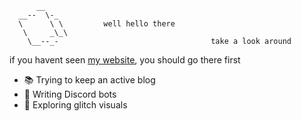 ```
      __
  __--  \-_
  \      \ \         well hello there
   \     _\_\
    \__--_-                                  take a look around

```

if you havent seen [my website](https://starmaid.github.io), you should go there first

- 📚 Trying to keep an active blog
- 🤖 Writing Discord bots
- 🎥 Exploring glitch visuals

<!--
**starmaid/starmaid** is a ✨ _special_ ✨ repository because its `README.md` (this file) appears on your GitHub profile.

Here are some ideas to get you started:

- 🔭 I’m currently working on ...
- 🌱 I’m currently learning ...
- 👯 I’m looking to collaborate on ...
- 🤔 I’m looking for help with ...
- 💬 Ask me about ...
- 📫 How to reach me: ...
- 😄 Pronouns: ...
- ⚡ Fun fact: ...
-->
